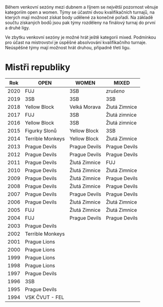 Během venkovní sezóny mezi dubnem a říjnem se největší pozornost věnuje kategoriím open a women. Týmy se účastní dvou kvalifikačních turnajů, na kterých mají možnost získat body udělené za konečné pořadí. Na základě součtu získaných bodů jsou pak týmy rozděleny na finálový turnaj do první a&nbsp;druhé ligy.

Ve zbytku venkovní sezóny je možné hrát ještě kategorii mixed. Podmínkou pro účast na mistrovství je úspěšné absolvování kvalifikačního turnaje. Neúspěšné týmy mají možnost hrát druhou, případně třetí ligu.

# Mistři republiky

| Rok  | OPEN             | WOMEN         | MIXED         |
| ---- | ---------------- | ------------- | ------------- |
| 2020 | FUJ              | 3SB           | _zrušeno_     |
| 2019 | 3SB              | 3SB           | 3SB           |
| 2018 | Yellow Block     | Velká Morava  | Žlutá Zimnice |
| 2017 | FUJ              | 3SB           | Žlutá zimnice |
| 2016 | Yellow Block     | 3SB           | Žlutá zimnice |
| 2015 | Figurky Slonů    | Yellow Block  | 3SB           |
| 2014 | Terrible Monkeys | Yellow Block  | Žlutá Zimnice |
| 2013 | Prague Devils    | Prague Devils | Prague Devils |
| 2012 | Prague Devils    | Prague Devils | Prague Devils |
| 2011 | Prague Devils    | Žlutá Zimnice | FUJ           |
| 2010 | Prague Devils    | Žlutá Zimnice | Žlutá Zimnice |
| 2009 | Prague Devils    | Žlutá Zimnice | Prague Devils |
| 2008 | Prague Devils    | Žlutá Zimnice | Prague Devils |
| 2007 | Prague Devils    | Prague Devils | Prague Devils |
| 2006 | Prague Devils    | Žlutá Zimnice | Žlutá Zimnice |
| 2005 | FUJ              | Žlutá Zimnice | Žlutá Zimnice |
| 2004 | FUJ              | Prague Devils | Prague Devils |
| 2003 | Prague Devils    |               |               |
| 2002 | Terrible Monkeys |               |               |
| 2001 | Prague Lions     |               |               |
| 2000 | Prague Lions     |               |               |
| 1999 | Prague Lions     |               |               |
| 1998 | Prague Lions     |               |               |
| 1997 | Prague Devils    |               |               |
| 1996 | 3SB              |               |               |
| 1995 | Prague Devils    |               |               |
| 1994 | VSK ČVUT - FEL   |               |               |
